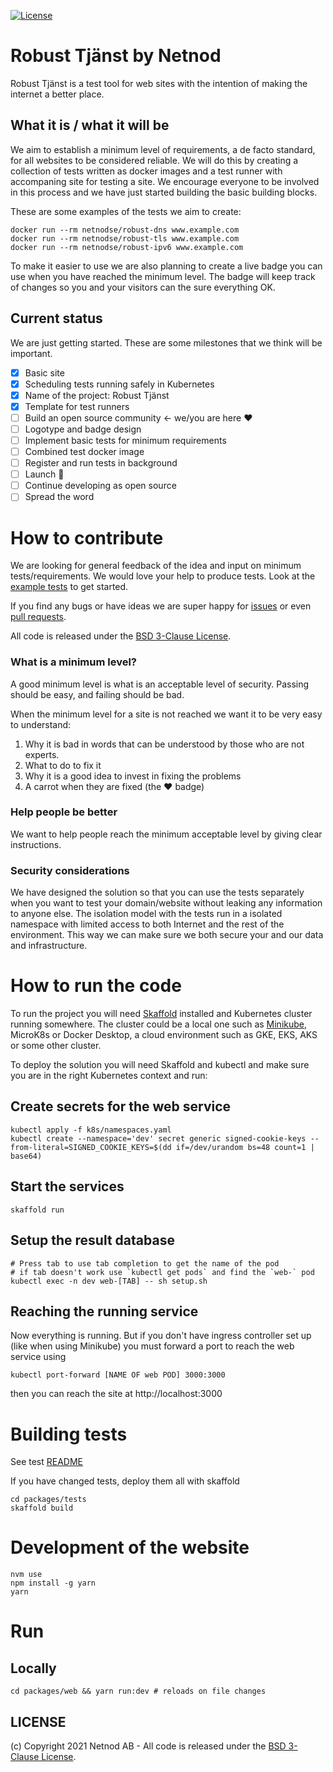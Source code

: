 [![License](https://img.shields.io/badge/License-BSD%203--Clause-blue.svg)](https://opensource.org/licenses/BSD-3-Clause)

# Robust Tjänst by Netnod

Robust Tjänst is a test tool for web sites with the intention of making the internet a better place.

## What it is / what it will be

We aim to establish a minimum level of requirements, a de facto standard, for all websites to be considered reliable. We will do this by creating a collection of tests written as docker images and a test runner with accompaning site for testing a site. We encourage everyone to be involved in this process and we have just started building the basic building blocks.

These are some examples of the tests we aim to create: 

    docker run --rm netnodse/robust-dns www.example.com
    docker run --rm netnodse/robust-tls www.example.com
    docker run --rm netnodse/robust-ipv6 www.example.com

To make it easier to use we are also planning to create a live badge you can use when you have reached the minimum level. The badge will keep track of changes so you and your visitors can the sure everything OK.

## Current status

We are just getting started. These are some milestones that we think will be important. 

- [x] Basic site 
- [x] Scheduling tests running safely in Kubernetes
- [x] Name of the project: Robust Tjänst
- [x] Template for test runners
- [ ] Build an open source community <- we/you are here ❤️
- [ ] Logotype and badge design
- [ ] Implement basic tests for minimum requirements
- [ ] Combined test docker image
- [ ] Register and run tests in background
- [ ] Launch 🎉
- [ ] Continue developing as open source
- [ ] Spread the word

# How to contribute

We are looking for general feedback of the idea and input on minimum tests/requirements. We would love your help to produce tests. Look at the [example tests](packages/tests/tests) to get started.

If you find any bugs or have ideas we are super happy for [issues](https://github.com/Netnod/robust-tjanst/issues) or even [pull requests](https://github.com/Netnod/robust-tjanst/pulls).

All code is released under the [BSD 3-Clause License](LICENSE).
   
### What is a minimum level?

A good minimum level is what is an acceptable level of security. Passing should be easy, and failing should be bad.

When the minimum level for a site is not reached we want it to be very easy to understand:

  1. Why it is bad in words that can be understood by those who are not experts.
  2. What to do to fix it
  3. Why it is a good idea to invest in fixing the problems
  4. A carrot when they are fixed (the ❤️ badge)

### Help people be better
We want to help people reach the minimum acceptable level by giving clear instructions.

### Security considerations

We have designed the solution so that you can use the tests separately when you want to test your domain/website without leaking any information to anyone else. The isolation model with the tests run in a isolated namespace with limited access to both Internet and the rest of the environment. This way we can make sure we both secure your and our data and infrastructure.

# How to run the code

To run the project you will need [Skaffold](skaffold.dev) installed and Kubernetes cluster running somewhere. The cluster could be a local one such as [Minikube](minikube.sigs.k8s.io), MicroK8s or Docker Desktop, a cloud environment such as GKE, EKS, AKS or some other cluster.

To deploy the solution you will need Skaffold and kubectl
 and make sure you are in the right Kubernetes context and run:

## Create secrets for the web service
    kubectl apply -f k8s/namespaces.yaml
    kubectl create --namespace='dev' secret generic signed-cookie-keys --from-literal=SIGNED_COOKIE_KEYS=$(dd if=/dev/urandom bs=48 count=1 | base64)

## Start the services
    skaffold run

## Setup the result database
    # Press tab to use tab completion to get the name of the pod
    # if tab doesn't work use `kubectl get pods` and find the `web-` pod
    kubectl exec -n dev web-[TAB] -- sh setup.sh

## Reaching the running service
Now everything is running. But if you don't have ingress controller set up (like when using Minikube) you must forward a port to reach the web service using

    kubectl port-forward [NAME OF web POD] 3000:3000

then you can reach the site at http://localhost:3000

# Building tests
See test [README](/packages/tests/tests/README.md)

If you have changed tests, deploy them all with skaffold

    cd packages/tests
    skaffold build

# Development of the website

```
nvm use
npm install -g yarn
yarn
```

# Run
## Locally
```
cd packages/web && yarn run:dev # reloads on file changes
```

## LICENSE

(c) Copyright 2021 Netnod AB - All code is released under the [BSD 3-Clause License](LICENSE).
